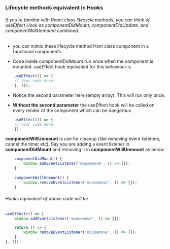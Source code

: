 ### Lifecycle methods equivalent in Hooks

###### If you’re familiar with React class lifecycle methods, you can think of useEffect Hook as componentDidMount, componentDidUpdate, and componentWillUnmount combined.

-  you can mimic these lifecycle method from class component in a functional components.

-  Code inside componentDidMount run once when the component is mounted. useEffect hook equivalent for this behaviour is

```js
    useEffect(() => {
    // Your code here
    }, []);
``` 
- Notice the second parameter here (empty array). This will run only once.

- **Without the second parameter** the useEffect hook will be called on every render of the component which can be dangerous.
```js
    useEffect(() => {
    // Your code here
    });
```

**componentWillUnmount** is use for cleanup (like removing event listeners, cancel the timer etc). Say you are adding a event listener in **componentDidMount** and removing it in **componentWillUnmount** as below.
```js
    componentDidMount() {
        window.addEventListener('mousemove', () => {});
    }
    
    componentWillUnmount() {
        window.removeEventListener('mousemove', () => {});
    }
```

###### Hooks equivalent of above code will be
```js
useEffect(() => {
    window.addEventListener('mousemove', () => {});

    return () => {
        window.removeEventListener('mousemove', () => {});
    }
}, []);
```